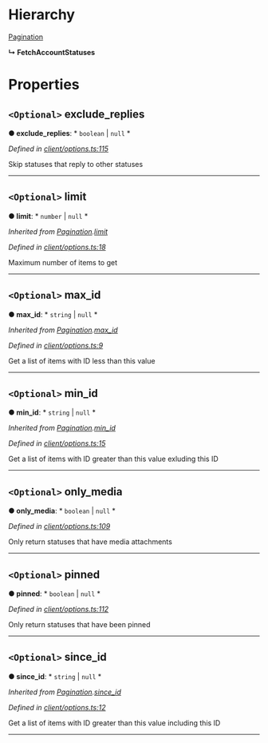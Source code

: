 

# Hierarchy

 [Pagination](_client_options_.pagination.md)

**↳ FetchAccountStatuses**

# Properties

<a id="exclude_replies"></a>

## `<Optional>` exclude_replies

**● exclude_replies**: * `boolean` &#124; `null`
*

*Defined in [client/options.ts:115](https://github.com/lagunehq/core/blob/6d71f33/src/client/options.ts#L115)*

Skip statuses that reply to other statuses

___
<a id="limit"></a>

## `<Optional>` limit

**● limit**: * `number` &#124; `null`
*

*Inherited from [Pagination](_client_options_.pagination.md).[limit](_client_options_.pagination.md#limit)*

*Defined in [client/options.ts:18](https://github.com/lagunehq/core/blob/6d71f33/src/client/options.ts#L18)*

Maximum number of items to get

___
<a id="max_id"></a>

## `<Optional>` max_id

**● max_id**: * `string` &#124; `null`
*

*Inherited from [Pagination](_client_options_.pagination.md).[max_id](_client_options_.pagination.md#max_id)*

*Defined in [client/options.ts:9](https://github.com/lagunehq/core/blob/6d71f33/src/client/options.ts#L9)*

Get a list of items with ID less than this value

___
<a id="min_id"></a>

## `<Optional>` min_id

**● min_id**: * `string` &#124; `null`
*

*Inherited from [Pagination](_client_options_.pagination.md).[min_id](_client_options_.pagination.md#min_id)*

*Defined in [client/options.ts:15](https://github.com/lagunehq/core/blob/6d71f33/src/client/options.ts#L15)*

Get a list of items with ID greater than this value exluding this ID

___
<a id="only_media"></a>

## `<Optional>` only_media

**● only_media**: * `boolean` &#124; `null`
*

*Defined in [client/options.ts:109](https://github.com/lagunehq/core/blob/6d71f33/src/client/options.ts#L109)*

Only return statuses that have media attachments

___
<a id="pinned"></a>

## `<Optional>` pinned

**● pinned**: * `boolean` &#124; `null`
*

*Defined in [client/options.ts:112](https://github.com/lagunehq/core/blob/6d71f33/src/client/options.ts#L112)*

Only return statuses that have been pinned

___
<a id="since_id"></a>

## `<Optional>` since_id

**● since_id**: * `string` &#124; `null`
*

*Inherited from [Pagination](_client_options_.pagination.md).[since_id](_client_options_.pagination.md#since_id)*

*Defined in [client/options.ts:12](https://github.com/lagunehq/core/blob/6d71f33/src/client/options.ts#L12)*

Get a list of items with ID greater than this value including this ID

___

